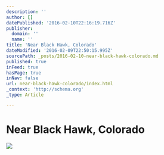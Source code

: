 ```yaml
---
description: ''
author: []
datePublished: '2016-02-10T22:16:19.716Z'
publisher:
  domain: ''
  name: ''
title: 'Near Black Hawk, Colorado'
dateModified: '2016-02-09T22:50:15.995Z'
sourcePath: _posts/2016-02-10-near-black-hawk-colorado.md
published: true
inFeed: true
hasPage: true
inNav: false
url: near-black-hawk-colorado/index.html
_context: 'http://schema.org'
_type: Article

---
```

# Near Black Hawk, Colorado
![](https://the-grid-user-content.s3-us-west-2.amazonaws.com/e2bb174f-5728-40ce-8634-c03c8bd9afea.png)